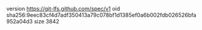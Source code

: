 version https://git-lfs.github.com/spec/v1
oid sha256:9eec83cf4d7adf350413a79c078bf1d1385ef0a6b002fdb026526bfa952a04d3
size 3842
